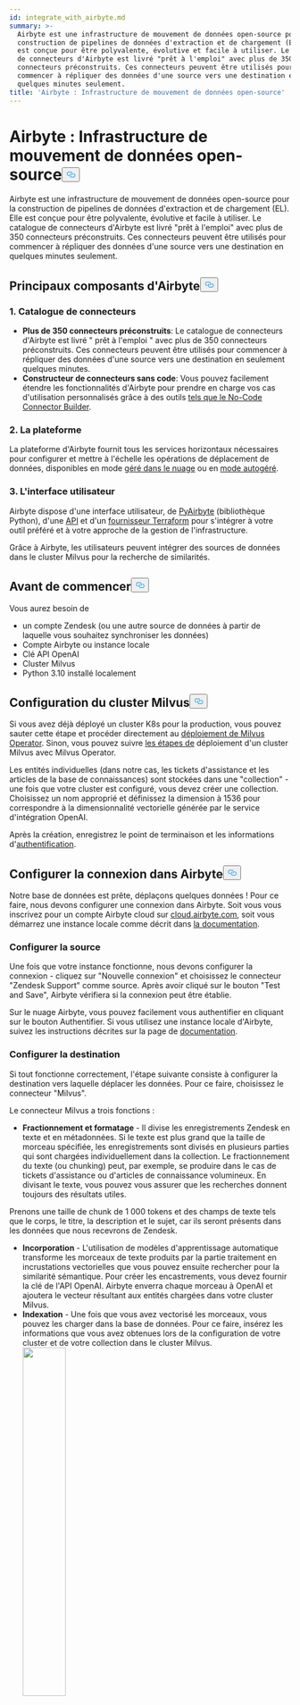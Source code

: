```yaml
---
id: integrate_with_airbyte.md
summary: >-
  Airbyte est une infrastructure de mouvement de données open-source pour la
  construction de pipelines de données d'extraction et de chargement (EL). Elle
  est conçue pour être polyvalente, évolutive et facile à utiliser. Le catalogue
  de connecteurs d'Airbyte est livré "prêt à l'emploi" avec plus de 350
  connecteurs préconstruits. Ces connecteurs peuvent être utilisés pour
  commencer à répliquer des données d'une source vers une destination en
  quelques minutes seulement.
title: 'Airbyte : Infrastructure de mouvement de données open-source'
---
```

<h1 id="Airbyte-Open-Source-Data-Movement-Infrastructure" class="common-anchor-header">Airbyte : Infrastructure de mouvement de données open-source<button data-href="#Airbyte-Open-Source-Data-Movement-Infrastructure" class="anchor-icon" translate="no">
      <svg translate="no"
        aria-hidden="true"
        focusable="false"
        height="20"
        version="1.1"
        viewBox="0 0 16 16"
        width="16"
      >
        <path
          fill="#0092E4"
          fill-rule="evenodd"
          d="M4 9h1v1H4c-1.5 0-3-1.69-3-3.5S2.55 3 4 3h4c1.45 0 3 1.69 3 3.5 0 1.41-.91 2.72-2 3.25V8.59c.58-.45 1-1.27 1-2.09C10 5.22 8.98 4 8 4H4c-.98 0-2 1.22-2 2.5S3 9 4 9zm9-3h-1v1h1c1 0 2 1.22 2 2.5S13.98 12 13 12H9c-.98 0-2-1.22-2-2.5 0-.83.42-1.64 1-2.09V6.25c-1.09.53-2 1.84-2 3.25C6 11.31 7.55 13 9 13h4c1.45 0 3-1.69 3-3.5S14.5 6 13 6z"
        ></path>
      </svg>
    </button></h1><p>Airbyte est une infrastructure de mouvement de données open-source pour la construction de pipelines de données d'extraction et de chargement (EL). Elle est conçue pour être polyvalente, évolutive et facile à utiliser. Le catalogue de connecteurs d'Airbyte est livré "prêt à l'emploi" avec plus de 350 connecteurs préconstruits. Ces connecteurs peuvent être utilisés pour commencer à répliquer des données d'une source vers une destination en quelques minutes seulement.</p>
<h2 id="Major-Components-of-Airbyte" class="common-anchor-header">Principaux composants d'Airbyte<button data-href="#Major-Components-of-Airbyte" class="anchor-icon" translate="no">
      <svg translate="no"
        aria-hidden="true"
        focusable="false"
        height="20"
        version="1.1"
        viewBox="0 0 16 16"
        width="16"
      >
        <path
          fill="#0092E4"
          fill-rule="evenodd"
          d="M4 9h1v1H4c-1.5 0-3-1.69-3-3.5S2.55 3 4 3h4c1.45 0 3 1.69 3 3.5 0 1.41-.91 2.72-2 3.25V8.59c.58-.45 1-1.27 1-2.09C10 5.22 8.98 4 8 4H4c-.98 0-2 1.22-2 2.5S3 9 4 9zm9-3h-1v1h1c1 0 2 1.22 2 2.5S13.98 12 13 12H9c-.98 0-2-1.22-2-2.5 0-.83.42-1.64 1-2.09V6.25c-1.09.53-2 1.84-2 3.25C6 11.31 7.55 13 9 13h4c1.45 0 3-1.69 3-3.5S14.5 6 13 6z"
        ></path>
      </svg>
    </button></h2><h3 id="1-Connector-Catalog" class="common-anchor-header">1. Catalogue de connecteurs</h3><ul>
<li><strong>Plus de 350 connecteurs préconstruits</strong>: Le catalogue de connecteurs d'Airbyte est livré " prêt à l'emploi " avec plus de 350 connecteurs préconstruits. Ces connecteurs peuvent être utilisés pour commencer à répliquer des données d'une source vers une destination en seulement quelques minutes.</li>
<li><strong>Constructeur de connecteurs sans code</strong>: Vous pouvez facilement étendre les fonctionnalités d'Airbyte pour prendre en charge vos cas d'utilisation personnalisés grâce à des outils <a href="https://docs.airbyte.com/connector-development/connector-builder-ui/overview">tels que le No-Code Connector Builder</a>.</li>
</ul>
<h3 id="2-The-Platform" class="common-anchor-header">2. La plateforme</h3><p>La plateforme d'Airbyte fournit tous les services horizontaux nécessaires pour configurer et mettre à l'échelle les opérations de déplacement de données, disponibles en mode <a href="https://airbyte.com/product/airbyte-cloud">géré dans le nuage</a> ou en <a href="https://airbyte.com/product/airbyte-enterprise">mode autogéré</a>.</p>
<h3 id="3-The-User-Interface" class="common-anchor-header">3. L'interface utilisateur</h3><p>Airbyte dispose d'une interface utilisateur, de <a href="https://docs.airbyte.com/using-airbyte/pyairbyte/getting-started">PyAirbyte</a> (bibliothèque Python), d'une <a href="https://docs.airbyte.com/api-documentation">API</a> et d'un <a href="https://docs.airbyte.com/terraform-documentation">fournisseur Terraform</a> pour s'intégrer à votre outil préféré et à votre approche de la gestion de l'infrastructure.</p>
<p>Grâce à Airbyte, les utilisateurs peuvent intégrer des sources de données dans le cluster Milvus pour la recherche de similarités.</p>
<h2 id="Before-You-Begin" class="common-anchor-header">Avant de commencer<button data-href="#Before-You-Begin" class="anchor-icon" translate="no">
      <svg translate="no"
        aria-hidden="true"
        focusable="false"
        height="20"
        version="1.1"
        viewBox="0 0 16 16"
        width="16"
      >
        <path
          fill="#0092E4"
          fill-rule="evenodd"
          d="M4 9h1v1H4c-1.5 0-3-1.69-3-3.5S2.55 3 4 3h4c1.45 0 3 1.69 3 3.5 0 1.41-.91 2.72-2 3.25V8.59c.58-.45 1-1.27 1-2.09C10 5.22 8.98 4 8 4H4c-.98 0-2 1.22-2 2.5S3 9 4 9zm9-3h-1v1h1c1 0 2 1.22 2 2.5S13.98 12 13 12H9c-.98 0-2-1.22-2-2.5 0-.83.42-1.64 1-2.09V6.25c-1.09.53-2 1.84-2 3.25C6 11.31 7.55 13 9 13h4c1.45 0 3-1.69 3-3.5S14.5 6 13 6z"
        ></path>
      </svg>
    </button></h2><p>Vous aurez besoin de</p>
<ul>
<li>un compte Zendesk (ou une autre source de données à partir de laquelle vous souhaitez synchroniser les données)</li>
<li>Compte Airbyte ou instance locale</li>
<li>Clé API OpenAI</li>
<li>Cluster Milvus</li>
<li>Python 3.10 installé localement</li>
</ul>
<h2 id="Set-Up-Milvus-Cluster" class="common-anchor-header">Configuration du cluster Milvus<button data-href="#Set-Up-Milvus-Cluster" class="anchor-icon" translate="no">
      <svg translate="no"
        aria-hidden="true"
        focusable="false"
        height="20"
        version="1.1"
        viewBox="0 0 16 16"
        width="16"
      >
        <path
          fill="#0092E4"
          fill-rule="evenodd"
          d="M4 9h1v1H4c-1.5 0-3-1.69-3-3.5S2.55 3 4 3h4c1.45 0 3 1.69 3 3.5 0 1.41-.91 2.72-2 3.25V8.59c.58-.45 1-1.27 1-2.09C10 5.22 8.98 4 8 4H4c-.98 0-2 1.22-2 2.5S3 9 4 9zm9-3h-1v1h1c1 0 2 1.22 2 2.5S13.98 12 13 12H9c-.98 0-2-1.22-2-2.5 0-.83.42-1.64 1-2.09V6.25c-1.09.53-2 1.84-2 3.25C6 11.31 7.55 13 9 13h4c1.45 0 3-1.69 3-3.5S14.5 6 13 6z"
        ></path>
      </svg>
    </button></h2><p>Si vous avez déjà déployé un cluster K8s pour la production, vous pouvez sauter cette étape et procéder directement au <a href="https://milvus.io/docs/install_cluster-milvusoperator.md#Deploy-Milvus-Operator">déploiement de Milvus Operator</a>. Sinon, vous pouvez suivre <a href="https://milvus.io/docs/install_cluster-milvusoperator.md#Create-a-K8s-Cluster">les étapes de</a> déploiement d'un cluster Milvus avec Milvus Operator.</p>
<p>Les entités individuelles (dans notre cas, les tickets d'assistance et les articles de la base de connaissances) sont stockées dans une "collection" - une fois que votre cluster est configuré, vous devez créer une collection. Choisissez un nom approprié et définissez la dimension à 1536 pour correspondre à la dimensionnalité vectorielle générée par le service d'intégration OpenAI.</p>
<p>Après la création, enregistrez le point de terminaison et les informations d'<a href="https://milvus.io/docs/authenticate.md?tab=docker">authentification</a>.</p>
<h2 id="Set-Up-Connection-in-Airbyte" class="common-anchor-header">Configurer la connexion dans Airbyte<button data-href="#Set-Up-Connection-in-Airbyte" class="anchor-icon" translate="no">
      <svg translate="no"
        aria-hidden="true"
        focusable="false"
        height="20"
        version="1.1"
        viewBox="0 0 16 16"
        width="16"
      >
        <path
          fill="#0092E4"
          fill-rule="evenodd"
          d="M4 9h1v1H4c-1.5 0-3-1.69-3-3.5S2.55 3 4 3h4c1.45 0 3 1.69 3 3.5 0 1.41-.91 2.72-2 3.25V8.59c.58-.45 1-1.27 1-2.09C10 5.22 8.98 4 8 4H4c-.98 0-2 1.22-2 2.5S3 9 4 9zm9-3h-1v1h1c1 0 2 1.22 2 2.5S13.98 12 13 12H9c-.98 0-2-1.22-2-2.5 0-.83.42-1.64 1-2.09V6.25c-1.09.53-2 1.84-2 3.25C6 11.31 7.55 13 9 13h4c1.45 0 3-1.69 3-3.5S14.5 6 13 6z"
        ></path>
      </svg>
    </button></h2><p>Notre base de données est prête, déplaçons quelques données ! Pour ce faire, nous devons configurer une connexion dans Airbyte. Soit vous vous inscrivez pour un compte Airbyte cloud sur <a href="https://cloud.airbyte.com">cloud.airbyte.com</a>, soit vous démarrez une instance locale comme décrit dans <a href="https://docs.airbyte.com/using-airbyte/getting-started/">la documentation</a>.</p>
<h3 id="Set-Up-Source" class="common-anchor-header">Configurer la source</h3><p>Une fois que votre instance fonctionne, nous devons configurer la connexion - cliquez sur "Nouvelle connexion" et choisissez le connecteur "Zendesk Support" comme source. Après avoir cliqué sur le bouton "Test and Save", Airbyte vérifiera si la connexion peut être établie.</p>
<p>Sur le nuage Airbyte, vous pouvez facilement vous authentifier en cliquant sur le bouton Authentifier. Si vous utilisez une instance locale d'Airbyte, suivez les instructions décrites sur la page de <a href="https://docs.airbyte.com/integrations/sources/zendesk-support#airbyte-open-source-enable-api-token-access-and-generate-a-token">documentation</a>.</p>
<h3 id="Set-Up-Destination" class="common-anchor-header">Configurer la destination</h3><p>Si tout fonctionne correctement, l'étape suivante consiste à configurer la destination vers laquelle déplacer les données. Pour ce faire, choisissez le connecteur "Milvus".</p>
<p>Le connecteur Milvus a trois fonctions :</p>
<ul>
<li><strong>Fractionnement et formatage</strong> - Il divise les enregistrements Zendesk en texte et en métadonnées. Si le texte est plus grand que la taille de morceau spécifiée, les enregistrements sont divisés en plusieurs parties qui sont chargées individuellement dans la collection. Le fractionnement du texte (ou chunking) peut, par exemple, se produire dans le cas de tickets d'assistance ou d'articles de connaissance volumineux. En divisant le texte, vous pouvez vous assurer que les recherches donnent toujours des résultats utiles.</li>
</ul>
<p>Prenons une taille de chunk de 1 000 tokens et des champs de texte tels que le corps, le titre, la description et le sujet, car ils seront présents dans les données que nous recevrons de Zendesk.</p>
<ul>
<li><strong>Incorporation</strong> - L'utilisation de modèles d'apprentissage automatique transforme les morceaux de texte produits par la partie traitement en incrustations vectorielles que vous pouvez ensuite rechercher pour la similarité sémantique. Pour créer les encastrements, vous devez fournir la clé de l'API OpenAI. Airbyte enverra chaque morceau à OpenAI et ajoutera le vecteur résultant aux entités chargées dans votre cluster Milvus.</li>
<li><strong>Indexation</strong> - Une fois que vous avez vectorisé les morceaux, vous pouvez les charger dans la base de données. Pour ce faire, insérez les informations que vous avez obtenues lors de la configuration de votre cluster et de votre collection dans le cluster Milvus. <div><img translate="no" src="/docs/v2.5.x/assets/airbyte_with_milvus_1.png" width="40%"/></div> En cliquant sur "Test and save", vous vérifierez que tout est en ordre (informations d'identification valides, collection existante et ayant la même dimension vectorielle que l'intégration configurée, etc.)</li>
</ul>
<h3 id="Set-up-stream-sync-flow" class="common-anchor-header">Configurer le flux de synchronisation des flux</h3><p>La dernière étape avant que les données ne soient prêtes à circuler consiste à sélectionner les "flux" à synchroniser. Un flux est une collection d'enregistrements dans la source. Comme Zendesk prend en charge un grand nombre de flux qui ne sont pas pertinents pour notre cas d'utilisation, sélectionnons uniquement les "tickets" et les "articles" et désactivons tous les autres pour économiser de la bande passante et nous assurer que seules les informations pertinentes apparaîtront dans les recherches :<div><img translate="no" src="/docs/v2.5.x/assets/airbyte_with_milvus_2.png" width="40%"/></div> Vous pouvez sélectionner les champs à extraire de la source en cliquant sur le nom du flux. Le mode de synchronisation "Incrémental | Append + Deduped" signifie que les exécutions de connexion ultérieures maintiennent la synchronisation entre Zendesk et Milvus tout en transférant un minimum de données (uniquement les articles et les tickets qui ont changé depuis la dernière exécution).</p>
<p>Dès que la connexion est établie, Airbyte commence à synchroniser les données. Cela peut prendre quelques minutes pour apparaître dans votre collection Milvus.</p>
<p>Si vous sélectionnez une fréquence de réplication, Airbyte s'exécutera régulièrement pour tenir votre collection Milvus à jour des modifications apportées aux articles Zendesk et des problèmes nouvellement créés.</p>
<h3 id="Check-flow" class="common-anchor-header">Flux de vérification</h3><p>Vous pouvez vérifier dans l'interface utilisateur du cluster Milvus comment les données sont structurées dans la collection en naviguant vers l'aire de jeu et en exécutant une requête "Query Data" avec un filtre défini sur "_ab_stream == \"tickets"".<div><img translate="no" src="/docs/v2.5.x/assets/airbyte_with_milvus_3.png" width="40%"/></div> Comme vous pouvez le voir dans la vue Résultat, chaque enregistrement provenant de Zendesk est stocké en tant qu'entité distincte dans Milvus avec toutes les métadonnées spécifiées. Le bloc de texte sur lequel l'incorporation est basée est affiché comme la propriété "text" - il s'agit du texte qui a été incorporé à l'aide d'OpenAI et sur lequel nous allons effectuer une recherche.</p>
<h2 id="Build-Streamlit-app-querying-the-collection" class="common-anchor-header">Construire l'application Streamlit pour interroger la collection<button data-href="#Build-Streamlit-app-querying-the-collection" class="anchor-icon" translate="no">
      <svg translate="no"
        aria-hidden="true"
        focusable="false"
        height="20"
        version="1.1"
        viewBox="0 0 16 16"
        width="16"
      >
        <path
          fill="#0092E4"
          fill-rule="evenodd"
          d="M4 9h1v1H4c-1.5 0-3-1.69-3-3.5S2.55 3 4 3h4c1.45 0 3 1.69 3 3.5 0 1.41-.91 2.72-2 3.25V8.59c.58-.45 1-1.27 1-2.09C10 5.22 8.98 4 8 4H4c-.98 0-2 1.22-2 2.5S3 9 4 9zm9-3h-1v1h1c1 0 2 1.22 2 2.5S13.98 12 13 12H9c-.98 0-2-1.22-2-2.5 0-.83.42-1.64 1-2.09V6.25c-1.09.53-2 1.84-2 3.25C6 11.31 7.55 13 9 13h4c1.45 0 3-1.69 3-3.5S14.5 6 13 6z"
        ></path>
      </svg>
    </button></h2><p>Nos données sont prêtes - nous devons maintenant créer l'application qui les utilisera. Dans ce cas, l'application sera un simple formulaire d'assistance permettant aux utilisateurs de soumettre des cas d'assistance. Lorsque l'utilisateur clique sur "Envoyer", nous faisons deux choses :</p>
<ul>
<li>rechercher des tickets similaires soumis par des utilisateurs de la même organisation</li>
<li>Rechercher des articles basés sur la connaissance qui pourraient être pertinents pour l'utilisateur.</li>
</ul>
<p>Dans les deux cas, nous exploiterons la recherche sémantique à l'aide d'encastrements OpenAI. Pour ce faire, la description du problème saisi par l'utilisateur est également intégrée et utilisée pour extraire des entités similaires du cluster Milvus. S'il y a des résultats pertinents, ils sont affichés sous le formulaire.</p>
<h3 id="Set-up-UI-environment" class="common-anchor-header">Configuration de l'environnement de l'interface utilisateur</h3><p>Vous aurez besoin d'une installation locale de Python car nous utiliserons Streamlit pour mettre en œuvre l'application.</p>
<p>Commencez par installer localement Streamlit, la bibliothèque client Milvus et la bibliothèque client OpenAI :</p>
<pre><code translate="no" class="language-shell">pip install streamlit pymilvus openai
<button class="copy-code-btn"></button></code></pre>
<p>Pour rendre un formulaire de support de base, créez un fichier python <code translate="no">basic_support_form.py</code>:</p>
<pre><code translate="no" class="language-python"><span class="hljs-keyword">import</span> streamlit <span class="hljs-keyword">as</span> st

<span class="hljs-keyword">with</span> st.form(<span class="hljs-string">&quot;my_form&quot;</span>):
    st.write(<span class="hljs-string">&quot;Submit a support case&quot;</span>)
    text_val = st.text_area(<span class="hljs-string">&quot;Describe your problem&quot;</span>)

    submitted = st.form_submit_button(<span class="hljs-string">&quot;Submit&quot;</span>)
    <span class="hljs-keyword">if</span> submitted:
        <span class="hljs-comment"># TODO check for related support cases and articles</span>
        st.write(<span class="hljs-string">&quot;Submitted!&quot;</span>)
<button class="copy-code-btn"></button></code></pre>
<p>Pour exécuter votre application, utilisez Streamlit run :</p>
<pre><code translate="no" class="language-shell">streamlit run basic_support_form.py
<button class="copy-code-btn"></button></code></pre>
<p>Cela rendra un formulaire de base :<div><img translate="no" src="/docs/v2.5.x/assets/airbyte_with_milvus_4.png" width="40%"/></div>Le code de cet exemple est également disponible sur <a href="https://github.com/airbytehq/tutorial-similarity-search/blob/main/1_basic_support_form.py">GitHub</a>.</p>
<h3 id="Set-up-backend-query-service" class="common-anchor-header">Mise en place d'un service de requête backend</h3><p>Ensuite, vérifions s'il existe des tickets ouverts qui pourraient être pertinents. Pour ce faire, nous intégrons le texte que l'utilisateur a saisi à l'aide d'OpenAI, puis nous effectuons une recherche de similarité dans notre collection, en filtrant les tickets encore ouverts. S'il y en a un avec une très faible distance entre le ticket fourni et le ticket existant, nous le faisons savoir à l'utilisateur et ne le soumettons pas :</p>
<pre><code translate="no" class="language-python"><span class="hljs-keyword">import</span> streamlit <span class="hljs-keyword">as</span> st
<span class="hljs-keyword">import</span> os
<span class="hljs-keyword">import</span> pymilvus
<span class="hljs-keyword">import</span> openai


<span class="hljs-keyword">with</span> st.form(<span class="hljs-string">&quot;my_form&quot;</span>):
    st.write(<span class="hljs-string">&quot;Submit a support case&quot;</span>)
    text_val = st.text_area(<span class="hljs-string">&quot;Describe your problem?&quot;</span>)

    submitted = st.form_submit_button(<span class="hljs-string">&quot;Submit&quot;</span>)
    <span class="hljs-keyword">if</span> submitted:
        <span class="hljs-keyword">import</span> os
        <span class="hljs-keyword">import</span> pymilvus
        <span class="hljs-keyword">import</span> openai

        org_id = <span class="hljs-number">360033549136</span> <span class="hljs-comment"># TODO Load from customer login data</span>

        pymilvus.connections.connect(uri=os.environ[<span class="hljs-string">&quot;MILVUS_URL&quot;</span>], token=os.environ[<span class="hljs-string">&quot;MILVUS_TOKEN&quot;</span>])
        collection = pymilvus.Collection(<span class="hljs-string">&quot;zendesk&quot;</span>)

        embedding = openai.Embedding.create(<span class="hljs-built_in">input</span>=text_val, model=<span class="hljs-string">&quot;text-embedding-ada-002&quot;</span>)[<span class="hljs-string">&#x27;data&#x27;</span>][<span class="hljs-number">0</span>][<span class="hljs-string">&#x27;embedding&#x27;</span>]

        results = collection.search(data=[embedding], anns_field=<span class="hljs-string">&quot;vector&quot;</span>, param={}, limit=<span class="hljs-number">2</span>, output_fields=[<span class="hljs-string">&quot;_id&quot;</span>, <span class="hljs-string">&quot;subject&quot;</span>, <span class="hljs-string">&quot;description&quot;</span>], expr=<span class="hljs-string">f&#x27;status == &quot;new&quot; and organization_id == <span class="hljs-subst">{org_id}</span>&#x27;</span>)

        st.write(results[<span class="hljs-number">0</span>])
        <span class="hljs-keyword">if</span> <span class="hljs-built_in">len</span>(results[<span class="hljs-number">0</span>]) &gt; <span class="hljs-number">0</span> <span class="hljs-keyword">and</span> results[<span class="hljs-number">0</span>].distances[<span class="hljs-number">0</span>] &lt; <span class="hljs-number">0.35</span>:
            matching_ticket = results[<span class="hljs-number">0</span>][<span class="hljs-number">0</span>].entity
            st.write(<span class="hljs-string">f&quot;This case seems very similar to <span class="hljs-subst">{matching_ticket.get(<span class="hljs-string">&#x27;subject&#x27;</span>)}</span> (id #<span class="hljs-subst">{matching_ticket.get(<span class="hljs-string">&#x27;_id&#x27;</span>)}</span>). Make sure it has not been submitted before&quot;</span>)
        <span class="hljs-keyword">else</span>:
            st.write(<span class="hljs-string">&quot;Submitted!&quot;</span>)
            
<button class="copy-code-btn"></button></code></pre>
<p>Plusieurs choses se produisent ici :</p>
<ul>
<li>La connexion au cluster Milvus est établie.</li>
<li>Le service OpenAI est utilisé pour générer une intégration de la description saisie par l'utilisateur.</li>
<li>Une recherche de similarité est effectuée, en filtrant les résultats par le statut du ticket et l'identifiant de l'organisation (car seuls les tickets ouverts de la même organisation sont pertinents).</li>
<li>S'il y a des résultats et que la distance entre les vecteurs d'intégration du ticket existant et du texte nouvellement saisi est inférieure à un certain seuil, ce fait est signalé.</li>
</ul>
<p>Pour exécuter la nouvelle application, vous devez d'abord définir les variables d'environnement pour OpenAI et Milvus :</p>
<pre><code translate="no" class="language-shell"><span class="hljs-keyword">export</span> <span class="hljs-variable constant_">MILVUS_TOKEN</span>=...
<span class="hljs-keyword">export</span> <span class="hljs-variable constant_">MILVUS_URL</span>=<span class="hljs-attr">https</span>:<span class="hljs-comment">//...</span>
<span class="hljs-keyword">export</span> <span class="hljs-variable constant_">OPENAI_API_KEY</span>=sk-...

streamlit run app.<span class="hljs-property">py</span>
<button class="copy-code-btn"></button></code></pre>
<p>Lorsque vous essayez de soumettre un ticket qui existe déjà, voici à quoi ressemblera le résultat :<div><img translate="no" src="/docs/v2.5.x/assets/airbyte_with_milvus_5.png" width="40%"/></div> Le code de cet exemple se trouve également sur <a href="https://github.com/airbytehq/tutorial-similarity-search/blob/main/2_open_ticket_check.py">GitHub</a>.</p>
<h3 id="Show-more-relevant-information" class="common-anchor-header">Afficher des informations plus pertinentes</h3><p>Comme vous pouvez le voir dans la sortie de débogage verte cachée dans la version finale, deux tickets correspondent à notre recherche (dans le statut nouveau, de l'organisation actuelle, et proche du vecteur d'intégration). Cependant, le premier (pertinent) est mieux classé que le second (non pertinent dans cette situation), ce qui se traduit par une valeur de distance plus faible. Cette relation est capturée dans les vecteurs d'intégration sans faire correspondre directement les mots, comme dans une recherche en texte intégral classique.</p>
<p>Pour conclure, affichons des informations utiles après la soumission du ticket afin de donner à l'utilisateur autant d'informations pertinentes que possible.</p>
<p>Pour ce faire, nous allons effectuer une deuxième recherche après l'envoi du ticket pour récupérer les articles de la base de connaissances les plus pertinents :</p>
<pre><code translate="no" class="language-python">   ......
   
        <span class="hljs-keyword">else</span>:
            <span class="hljs-comment"># TODO Actually send out the ticket</span>
            st.write(<span class="hljs-string">&quot;Submitted!&quot;</span>)
            article_results = collection.search(data=[embedding], anns_field=<span class="hljs-string">&quot;vector&quot;</span>, param={}, limit=<span class="hljs-number">5</span>, output_fields=[<span class="hljs-string">&quot;title&quot;</span>, <span class="hljs-string">&quot;html_url&quot;</span>], expr=<span class="hljs-string">f&#x27;_ab_stream == &quot;articles&quot;&#x27;</span>)
            st.write(article_results[<span class="hljs-number">0</span>])
            <span class="hljs-keyword">if</span> <span class="hljs-built_in">len</span>(article_results[<span class="hljs-number">0</span>]) &gt; <span class="hljs-number">0</span>:
                st.write(<span class="hljs-string">&quot;We also found some articles that might help you:&quot;</span>)
                <span class="hljs-keyword">for</span> hit <span class="hljs-keyword">in</span> article_results[<span class="hljs-number">0</span>]:
                    <span class="hljs-keyword">if</span> hit.distance &lt; <span class="hljs-number">0.362</span>:
                        st.write(<span class="hljs-string">f&quot;* [<span class="hljs-subst">{hit.entity.get(<span class="hljs-string">&#x27;title&#x27;</span>)}</span>](<span class="hljs-subst">{hit.entity.get(<span class="hljs-string">&#x27;html_url&#x27;</span>)}</span>)&quot;</span>)

<button class="copy-code-btn"></button></code></pre>
<p>S'il n'y a pas de ticket d'assistance ouvert avec un score de similarité élevé, le nouveau ticket est soumis et les articles de la base de connaissances pertinents sont affichés ci-dessous :<div><img translate="no" src="/docs/v2.5.x/assets/airbyte_with_milvus_6.png" width="40%"/></div> Le code de cet exemple peut également être trouvé sur <a href="https://github.com/airbytehq/tutorial-similarity-search/blob/main/3_relevant_articles.py">Github</a>.</p>
<h2 id="Conclusion" class="common-anchor-header">Conclusion<button data-href="#Conclusion" class="anchor-icon" translate="no">
      <svg translate="no"
        aria-hidden="true"
        focusable="false"
        height="20"
        version="1.1"
        viewBox="0 0 16 16"
        width="16"
      >
        <path
          fill="#0092E4"
          fill-rule="evenodd"
          d="M4 9h1v1H4c-1.5 0-3-1.69-3-3.5S2.55 3 4 3h4c1.45 0 3 1.69 3 3.5 0 1.41-.91 2.72-2 3.25V8.59c.58-.45 1-1.27 1-2.09C10 5.22 8.98 4 8 4H4c-.98 0-2 1.22-2 2.5S3 9 4 9zm9-3h-1v1h1c1 0 2 1.22 2 2.5S13.98 12 13 12H9c-.98 0-2-1.22-2-2.5 0-.83.42-1.64 1-2.09V6.25c-1.09.53-2 1.84-2 3.25C6 11.31 7.55 13 9 13h4c1.45 0 3-1.69 3-3.5S14.5 6 13 6z"
        ></path>
      </svg>
    </button></h2><p>Bien que l'interface présentée ici ne soit pas un formulaire d'assistance réel mais un exemple pour illustrer le cas d'utilisation, la combinaison d'Airbyte et de Milvus est très puissante - elle permet de charger facilement du texte à partir d'une grande variété de sources (des bases de données comme Postgres aux API comme Zendesk ou GitHub en passant par des sources entièrement personnalisées construites à l'aide du SDK d'Airbyte ou du constructeur de connecteurs visuels) et de l'indexer sous forme intégrée dans Milvus, un puissant moteur de recherche vectoriel capable de s'adapter à d'énormes quantités de données.</p>
<p>Airbyte et Milvus sont des logiciels libres et entièrement gratuits à utiliser sur votre infrastructure, avec des offres en nuage pour décharger les opérations si vous le souhaitez.</p>
<p>Au-delà du cas d'utilisation classique de la recherche sémantique illustré dans cet article, la configuration générale peut également être utilisée pour construire un robot de conversation répondant à des questions en utilisant la méthode RAG (Retrieval Augmented Generation), des systèmes de recommandation, ou aider à rendre la publicité plus pertinente et plus efficace.</p>

